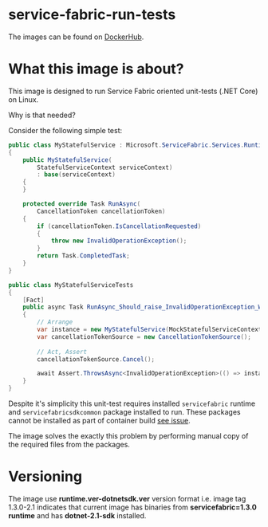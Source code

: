 # service-fabric-run-tests

The images can be found on [DockerHub](https://hub.docker.com/r/coherentsolutions/service-fabric-run-tests/).

# What this image is about?

This image is designed to run Service Fabric oriented unit-tests (.NET Core) on Linux. 

Why is that needed?

Consider the following simple test:

``` csharp
public class MyStatefulService : Microsoft.ServiceFabric.Services.Runtime.StatefulService
{
    public MyStatefulService(
        StatefulServiceContext serviceContext)
        : base(serviceContext)
    {
    }

    protected override Task RunAsync(
        CancellationToken cancellationToken)
    {
        if (cancellationToken.IsCancellationRequested)
        {
            throw new InvalidOperationException();
        }
        return Task.CompletedTask;
    }
}

public class MyStatefulServiceTests
{
    [Fact]
    public async Task RunAsync_Should_raise_InvalidOperationException_When_CancellationToken_is_cancelled()
    {
        // Arrange
        var instance = new MyStatefulService(MockStatefulServiceContextFactory.Default);
        var cancellationTokenSource = new CancellationTokenSource();
        
        // Act, Assert
        cancellationTokenSource.Cancel();

        await Assert.ThrowsAsync<InvalidOperationException>(() => instance.InvokeRunAsync(cancellationTokenSource.Token));
    }
}
```

Despite it's simplicity this unit-test requires installed `servicefabric` runtime and `servicefabricsdkcommon` package installed to run. These packages cannot be installed as part of container build [see issue](https://github.com/Azure/service-fabric-issues/issues/1226).

The image solves the exactly this problem by performing manual copy of the required files from the packages.

# Versioning

The image use **runtime.ver-dotnetsdk.ver** version format i.e. image tag 1.3.0-2.1 indicates that current image has binaries from **servicefabric=1.3.0 runtime** and has **dotnet-2.1-sdk** installed.